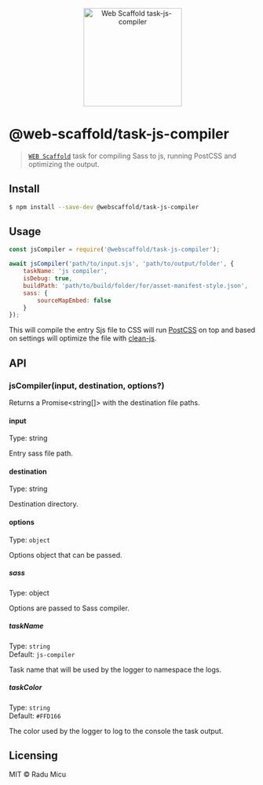 <div align="center">
  <img src="media/js-construction.svg" alt="Web Scaffold task-js-compiler" height="200" />
</div>

# @web-scaffold/task-js-compiler

> [`WEB Scaffold`](https://github.com/webscaffold/webscaffold) task for compiling Sass to js, running PostCSS and optimizing the output.

## Install

```sh
$ npm install --save-dev @webscaffold/task-js-compiler
```

## Usage

```js
const jsCompiler = require('@webscaffold/task-js-compiler');

await jsCompiler('path/to/input.sjs', 'path/to/output/folder', {
	taskName: 'js compiler',
	isDebug: true,
	buildPath: 'path/to/build/folder/for/asset-manifest-style.json',
	sass: {
		sourceMapEmbed: false 
	}
});
```

This will compile the entry Sjs file to CSS will run [PostCSS](https://postjs.org/) on top and based on settings will optimize the file with [clean-js](https://github.com/jakubpawlowicz/clean-js).

## API

### jsCompiler(input, destination, options?)

Returns a Promise<string[]> with the destination file paths.

#### input

Type: string

Entry sass file path.

#### destination

Type: string

Destination directory.

#### options

Type: `object`

Options object that can be passed.

##### sass

Type: object

Options are passed to Sass compiler.

##### taskName

Type: `string`<br>
Default: `js-compiler`

Task name that will be used by the logger to namespace the logs.

##### taskColor

Type: `string`<br>
Default: `#FFD166`

The color used by the logger to log to the console the task output.

## Licensing

MIT © Radu Micu
